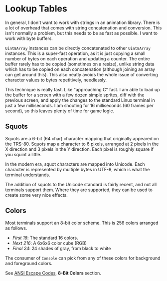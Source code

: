 # Lookup Tables

In general, I don't want to work with strings in an animation library. There is
a lot of overhead that comes with string concatenation and conversion. This
isn't normally a problem, but this needs to be as fast as possible. I want to
work with byte buffers.

`Uint8Array` instances can be directly concatenated to other `Uint8Array`
instances. This is a super-fast operation, as it is just copying a small number
of bytes on each operation and updating a counter. The entire buffer rarely has
to be copied (sometimes on a resize), unlike string data which has to be copied
on each concatenation (although joining an array can get around this). This also
neatly avoids the whole issue of converting character values to bytes
repetitively, needlessly.

This technique is really fast. Like "approaching C" fast. I am able to load up
the buffer for a screen with a few dozen simple sprites, diff with the previous
screen, and apply the changes to the standard Linux terminal in just a few
milliseconds. I am shooting for 16 milliseconds (60 frames per second), so this
leaves plenty of time for game logic.

## Squots

Squots are a 6-bit (64 char) character mapping that originally appeared on the
TRS-80. Squots map a character to 6 pixels, arranged at 2 pixels in the X
direction and 3 pixels in the Y direction. Each pixel is roughly square if you
squint a little.

In the modern era, squot characters are mapped into Unicode. Each character is
represented by multiple bytes in UTF-8, which is what the terminal understands.

The addition of squots to the Unicode standard is fairly recent, and not all
terminals support them. Where they are supported, they can be used to create
some very nice effects.

## Colors

Most terminals support an 8-bit color scheme. This is 256 colors arranged as
follows.

- _First 16_: The standard 16 colors.
- _Next 216_: A 6x6x6 color cube (RGB)
- _Final 24_: 24 shades of gray, from black to white

The consumer of `Console` can pick from any of these colors for background and
foreground colors.

See [ANSI Escape Codes](https://en.wikipedia.org/wiki/ANSI_escape_code), **8-Bit
Colors** section.
